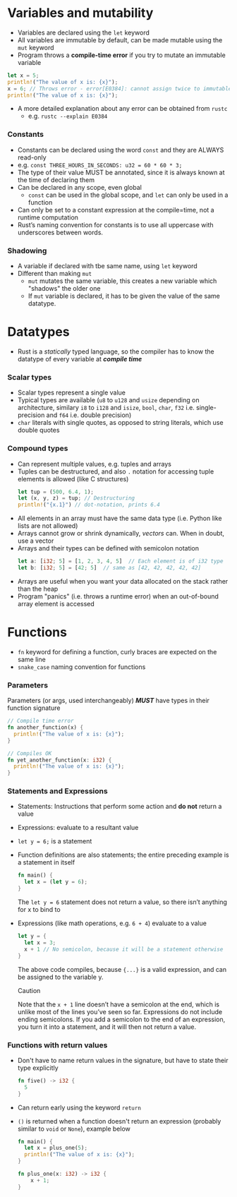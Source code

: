 # Variables and mutability

- Variables are declared using the `let` keyword
- All variables are immutable by default, can be made mutable using the `mut` keyword
- Program throws a **compile-time error** if you try to mutate an immutable variable

```rust
let x = 5;
println!("The value of x is: {x}");
x = 6; // Throws error - error[E0384]: cannot assign twice to immutable variable `x`
println!("The value of x is: {x}");
```

- A more detailed explanation about any error can be obtained from `rustc`
  - e.g. `rustc --explain E0384`

### Constants

- Constants can be declared using the word `const` and they are ALWAYS read-only
- e.g. `const THREE_HOURS_IN_SECONDS: u32 = 60 * 60 * 3;`
- The type of their value MUST be annotated, since it is always known at the time of declaring them
- Can be declared in any scope, even global
  - `const` can be used in the global scope, and `let` can only be used in a function
- Can only be set to a constant expression at the compile=time, not a runtime computation
- Rust’s naming convention for constants is to use all uppercase with underscores between words.

### Shadowing

- A variable if declared with tbe same name, using `let` keyword
- Different than making `mut`
  - `mut` mutates the same variable, this creates a new variable which "shadows" the older one
  - If `mut` variable is declared, it has to be given the value of the same datatype.

# Datatypes

- Rust is a _statically_ typed language, so the compiler has to know the datatype of every variable at **_compile time_**

### Scalar types

- Scalar types represent a single value 
- Typical types are available (`u8` to `u128` and `usize` depending on architecture, similary `i8` to `i128` and `isize`, `bool`, `char`, `f32` i.e. single-precision and `f64` i.e. double precision)
- `char` literals with single quotes, as opposed to string literals, which use double quotes

### Compound types 

- Can represent multiple values, e.g. tuples and arrays 
- Tuples can be destructured, and also `.` notation for accessing tuple elements is allowed (like C structures)
  ```rust
  let tup = (500, 6.4, 1);
  let (x, y, z) = tup; // Destructuring 
  println!("{x.1}") // dot-notation, prints 6.4
  ```
- All elements in an array must have the same data type (i.e. Python like lists are not allowed)
- Arrays cannot grow or shrink dynamically, _vectors_ can. When in doubt, use a vector
- Arrays and their types can be defined with semicolon notation 
  ```rust
  let a: [i32; 5] = [1, 2, 3, 4, 5]  // Each element is of i32 type
  let b: [i32; 5] = [42; 5]  // same as [42, 42, 42, 42, 42]
  ```
- Arrays are useful when you want your data allocated on the stack rather than the heap
- Program "panics" (i.e. throws a runtime error) when an out-of-bound array element is accessed

# Functions

- `fn` keyword for defining a function, curly braces are expected on the same line 
- `snake_case` naming convention for functions

### Parameters

Parameters (or args, used interchangeably) **_MUST_** have types in their function signature

```rust
// Compile time error 
fn another_function(x) {
  println!("The value of x is: {x}");
}

// Compiles OK 
fn yet_another_function(x: i32) {
  println!("The value of x is: {x}");
}
```

### Statements and Expressions 

- Statements: Instructions that perform some action and **do not** return a value
- Expressions: evaluate to a resultant value
- `let y = 6;` is a statement 
- Function definitions are also statements; the entire preceding example is a statement in itself

  ```rust
  fn main() {
    let x = (let y = 6);
  }
  ```

  The `let y = 6` statement does not return a value, so there isn’t anything for x to bind to
- Expressions (like math operations, e.g. `6 + 4`) evaluate to a value

  ```rust
  let y = {
    let x = 3;
    x + 1 // No semicolon, because it will be a statement otherwise 
  }
  ```
  The above code compiles, because `{...}` is a valid expression, and can be assigned to the variable y. 

  > [!CAUTION] 
  > Note that the `x + 1` line doesn’t have a semicolon at the end, which is unlike most of the lines you’ve seen so far. Expressions do not include ending semicolons. If you add a semicolon to the end of an expression, you turn it into a statement, and it will then not return a value.

### Functions with return values 

- Don't have to name return values in the signature, but have to state their type explicitly 
  ```rust
  fn five() -> i32 { 
    5
  }
  ```
- Can return early using the keyword `return` 
- `()` is returned when a function doesn't return an expression (probably similar to `void` or `None`), example below 

  ```rust
  fn main() {
    let x = plus_one(5);
    println!("The value of x is: {x}");
  }

  fn plus_one(x: i32) -> i32 {
      x + 1;
  }
  ```